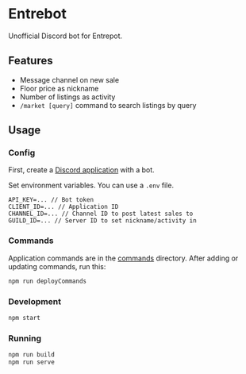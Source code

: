 # Entrebot

Unofficial Discord bot for Entrepot.

## Features

- Message channel on new sale
- Floor price as nickname
- Number of listings as activity
- `/market [query]` command to search listings by query

## Usage

### Config

First, create a [Discord application](https://discord.com/developers/applications) with a bot.

Set environment variables. You can use a `.env` file.

```
API_KEY=... // Bot token
CLIENT_ID=... // Application ID
CHANNEL_ID=... // Channel ID to post latest sales to
GUILD_ID=... // Server ID to set nickname/activity in
```

### Commands

Application commands are in the [commands](./src/commands) directory. After adding or updating commands, run this:

```sh
npm run deployCommands
```

### Development

```sh
npm start
```

### Running

```sh
npm run build
npm run serve
```

